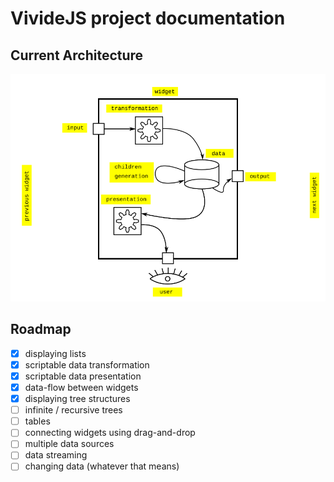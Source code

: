 # VivideJS project documentation

## Current Architecture

![Architecture Image Missing](./architecture_v2.png)

## Roadmap

 - [x] displaying lists
 - [x] scriptable data transformation
 - [x] scriptable data presentation
 - [x] data-flow between widgets
 - [x] displaying tree structures
 - [ ] infinite / recursive trees
 - [ ] tables
 - [ ] connecting widgets using drag-and-drop
 - [ ] multiple data sources
 - [ ] data streaming
 - [ ] changing data (whatever that means)
